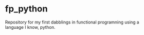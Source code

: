 # fp_python
Repository for my first dabblings in functional programning using a language I know, python.
